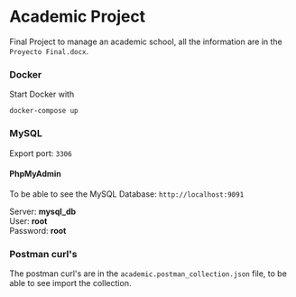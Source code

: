 # Academic Project
Final Project to manage an academic school, all the information are in the `Proyecto Final.docx`.

### Docker
Start Docker with
```
docker-compose up
```

### MySQL
Export port: ```3306```
#### PhpMyAdmin
To be able to see the MySQL Database:
```http://localhost:9091```

Server: **mysql_db**  
User: **root**  
Password: **root**

### Postman curl's
The postman curl's are in the `academic.postman_collection.json` file, to be able to see import the collection.